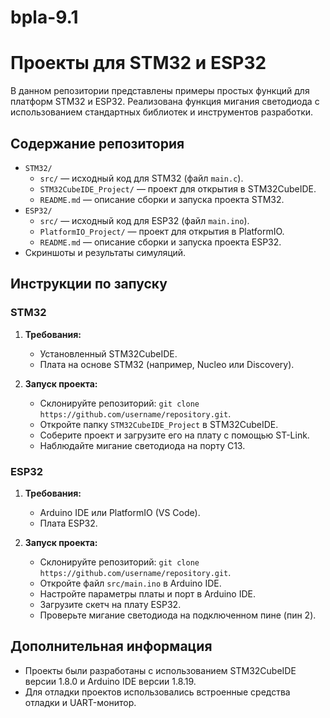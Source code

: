 # bpla-9.1
# Проекты для STM32 и ESP32

В данном репозитории представлены примеры простых функций для платформ STM32 и ESP32. Реализована функция мигания светодиода с использованием стандартных библиотек и инструментов разработки.

## Содержание репозитория

- `STM32/`
  - `src/` — исходный код для STM32 (файл `main.c`).
  - `STM32CubeIDE_Project/` — проект для открытия в STM32CubeIDE.
  - `README.md` — описание сборки и запуска проекта STM32.
- `ESP32/`
  - `src/` — исходный код для ESP32 (файл `main.ino`).
  - `PlatformIO_Project/` — проект для открытия в PlatformIO.
  - `README.md` — описание сборки и запуска проекта ESP32.
- Скриншоты и результаты симуляций.

## Инструкции по запуску

### STM32

1. **Требования:**
   - Установленный STM32CubeIDE.
   - Плата на основе STM32 (например, Nucleo или Discovery).

2. **Запуск проекта:**
   - Склонируйте репозиторий: `git clone https://github.com/username/repository.git`.
   - Откройте папку `STM32CubeIDE_Project` в STM32CubeIDE.
   - Соберите проект и загрузите его на плату с помощью ST-Link.
   - Наблюдайте мигание светодиода на порту C13.

### ESP32

1. **Требования:**
   - Arduino IDE или PlatformIO (VS Code).
   - Плата ESP32.

2. **Запуск проекта:**
   - Склонируйте репозиторий: `git clone https://github.com/username/repository.git`.
   - Откройте файл `src/main.ino` в Arduino IDE.
   - Настройте параметры платы и порт в Arduino IDE.
   - Загрузите скетч на плату ESP32.
   - Проверьте мигание светодиода на подключенном пине (пин 2).

## Дополнительная информация

- Проекты были разработаны с использованием STM32CubeIDE версии 1.8.0 и Arduino IDE версии 1.8.19.
- Для отладки проектов использовались встроенные средства отладки и UART-монитор.
